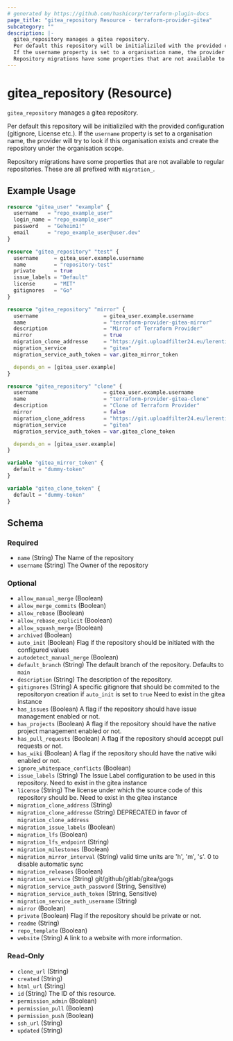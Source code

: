 ```yaml
---
# generated by https://github.com/hashicorp/terraform-plugin-docs
page_title: "gitea_repository Resource - terraform-provider-gitea"
subcategory: ""
description: |-
  gitea_repository manages a gitea repository.
  Per default this repository will be initializiled with the provided configuration (gitignore, License etc.).
  If the username property is set to a organisation name, the provider will try to look if this organisation exists and create the repository under the organisation scope.
  Repository migrations have some properties that are not available to regular repositories. These are all prefixed with migration_.
---
```


# gitea_repository (Resource)

`gitea_repository` manages a gitea repository.

Per default this repository will be initializiled with the provided configuration (gitignore, License etc.).
If the `username` property is set to a organisation name, the provider will try to look if this organisation exists and create the repository under the organisation scope.

Repository migrations have some properties that are not available to regular repositories. These are all prefixed with `migration_`.

## Example Usage

```terraform
resource "gitea_user" "example" {
  username   = "repo_example_user"
  login_name = "repo_example_user"
  password   = "Geheim1!"
  email      = "repo_example_user@user.dev"
}

resource "gitea_repository" "test" {
  username     = gitea_user.example.username
  name         = "repository-test"
  private      = true
  issue_labels = "Default"
  license      = "MIT"
  gitignores   = "Go"
}

resource "gitea_repository" "mirror" {
  username                     = gitea_user.example.username
  name                         = "terraform-provider-gitea-mirror"
  description                  = "Mirror of Terraform Provider"
  mirror                       = true
  migration_clone_addresse     = "https://git.uploadfilter24.eu/lerentis/terraform-provider-gitea.git"
  migration_service            = "gitea"
  migration_service_auth_token = var.gitea_mirror_token

  depends_on = [gitea_user.example]
}

resource "gitea_repository" "clone" {
  username                     = gitea_user.example.username
  name                         = "terraform-provider-gitea-clone"
  description                  = "Clone of Terraform Provider"
  mirror                       = false
  migration_clone_address      = "https://git.uploadfilter24.eu/lerentis/terraform-provider-gitea.git"
  migration_service            = "gitea"
  migration_service_auth_token = var.gitea_clone_token

  depends_on = [gitea_user.example]
}

variable "gitea_mirror_token" {
  default = "dummy-token"
}

variable "gitea_clone_token" {
  default = "dummy-token"
}
```

<!-- schema generated by tfplugindocs -->
## Schema

### Required

- `name` (String) The Name of the repository
- `username` (String) The Owner of the repository

### Optional

- `allow_manual_merge` (Boolean)
- `allow_merge_commits` (Boolean)
- `allow_rebase` (Boolean)
- `allow_rebase_explicit` (Boolean)
- `allow_squash_merge` (Boolean)
- `archived` (Boolean)
- `auto_init` (Boolean) Flag if the repository should be initiated with the configured values
- `autodetect_manual_merge` (Boolean)
- `default_branch` (String) The default branch of the repository. Defaults to `main`
- `description` (String) The description of the repository.
- `gitignores` (String) A specific gitignore that should be commited to the repositoryon creation if `auto_init` is set to `true`
Need to exist in the gitea instance
- `has_issues` (Boolean) A flag if the repository should have issue management enabled or not.
- `has_projects` (Boolean) A flag if the repository should have the native project management enabled or not.
- `has_pull_requests` (Boolean) A flag if the repository should acceppt pull requests or not.
- `has_wiki` (Boolean) A flag if the repository should have the native wiki enabled or not.
- `ignore_whitespace_conflicts` (Boolean)
- `issue_labels` (String) The Issue Label configuration to be used in this repository.
Need to exist in the gitea instance
- `license` (String) The license under which the source code of this repository should be.
Need to exist in the gitea instance
- `migration_clone_address` (String)
- `migration_clone_addresse` (String) DEPRECATED in favor of `migration_clone_address`
- `migration_issue_labels` (Boolean)
- `migration_lfs` (Boolean)
- `migration_lfs_endpoint` (String)
- `migration_milestones` (Boolean)
- `migration_mirror_interval` (String) valid time units are 'h', 'm', 's'. 0 to disable automatic sync
- `migration_releases` (Boolean)
- `migration_service` (String) git/github/gitlab/gitea/gogs
- `migration_service_auth_password` (String, Sensitive)
- `migration_service_auth_token` (String, Sensitive)
- `migration_service_auth_username` (String)
- `mirror` (Boolean)
- `private` (Boolean) Flag if the repository should be private or not.
- `readme` (String)
- `repo_template` (Boolean)
- `website` (String) A link to a website with more information.

### Read-Only

- `clone_url` (String)
- `created` (String)
- `html_url` (String)
- `id` (String) The ID of this resource.
- `permission_admin` (Boolean)
- `permission_pull` (Boolean)
- `permission_push` (Boolean)
- `ssh_url` (String)
- `updated` (String)
